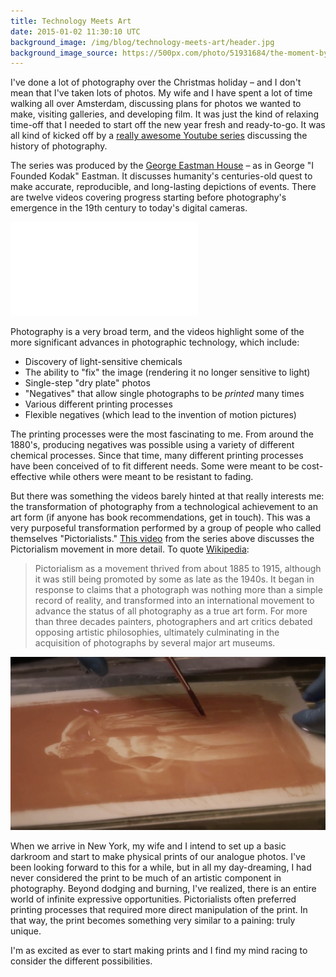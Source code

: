 ```yaml
---
title: Technology Meets Art
date: 2015-01-02 11:30:10 UTC
background_image: /img/blog/technology-meets-art/header.jpg
background_image_source: https://500px.com/photo/51931684/the-moment-by-ash-furrow
---
```


I've done a lot of photography over the Christmas holiday – and I don't mean that I've taken lots of photos. My wife and I have spent a lot of time walking all over Amsterdam, discussing plans for photos we wanted to make, visiting galleries, and developing film. It was just the kind of relaxing time-off that I needed to start off the new year fresh and ready-to-go. It was all kind of kicked off by a [really awesome Youtube series](https://www.youtube.com/playlist?list=PL4F918844C147182A) discussing the history of photography. 

<!-- more -->

The series was produced by the [George Eastman House](http://www.eastmanhouse.org) – as in George "I Founded Kodak" Eastman. It discusses humanity's centuries-old quest to make accurate, reproducible, and long-lasting depictions of events. There are twelve videos covering progress starting before photography's emergence in the 19th century to today's digital cameras. 


<div class="embed-responsive embed-responsive-16by9">
  <iframe class="embed-responsive-item" src="//www.youtube.com/embed/videoseries?list=PL4F918844C147182A" frameborder="0" allowfullscreen></iframe>
</div>

Photography is a very broad term, and the videos highlight some of the more significant advances in photographic technology, which include:

- Discovery of light-sensitive chemicals
- The ability to "fix" the image (rendering it no longer sensitive to light)
- Single-step "dry plate" photos
- "Negatives" that allow single photographs to be *printed* many times
- Various different printing processes
- Flexible negatives (which lead to the invention of motion pictures)

The printing processes were the most fascinating to me. From around the 1880's, producing negatives was possible using a variety of different chemical processes. Since that time, many different printing processes have been conceived of to fit different needs. Some were meant to be cost-effective while others were meant to be resistant to fading. 

But there was something the videos barely hinted at that really interests me: the transformation of photography from a technological achievement to an art form (if anyone has book recommendations, get in touch). This was a very purposeful transformation performed by a group of people who called themselves "Pictorialists." 
[This video](https://www.youtube.com/watch?v=jzzsw1hR9G8) from the series above discusses the Pictorialism movement in more detail. To quote [Wikipedia](https://en.wikipedia.org/wiki/Pictorialism):

> Pictorialism as a movement thrived from about 1885 to 1915, although it was still being promoted by some as late as the 1940s. It began in response to claims that a photograph was nothing more than a simple record of reality, and transformed into an international movement to advance the status of all photography as a true art form. For more than three decades painters, photographers and art critics debated opposing artistic philosophies, ultimately culminating in the acquisition of photographs by several major art museums. 

![Gum Printing](/img/blog/technology-meets-art/gum-printing.jpg)

When we arrive in New York, my wife and I intend to set up a basic darkroom and start to make physical prints of our analogue photos. I've been looking forward to this for a while, but in all my day-dreaming, I had never considered the print to be much of an artistic component in photography. Beyond dodging and burning, I've realized, there is an entire world of infinite expressive opportunities. Pictorialists often preferred printing processes that required more direct manipulation of the print. In that way, the print becomes something very similar to a paining: truly unique. 

I'm as excited as ever to start making prints and I find my mind racing to consider the different possibilities. 
